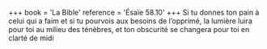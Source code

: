 +++
book = 'La Bible'
reference = 'Ésaïe 58.10'
+++
Si tu donnes ton pain à celui qui a faim et si tu pourvois aux besoins de l’opprimé, la lumière luira pour toi au milieu des ténèbres, et ton obscurité se changera pour toi en clarté de midi